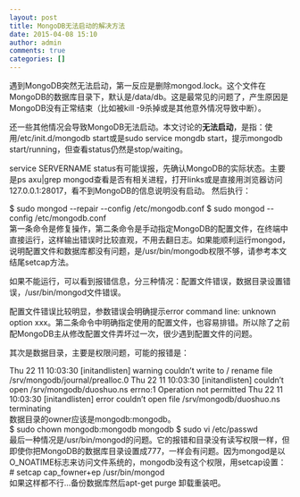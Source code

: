 ```yaml
---
layout: post
title: MongoDB无法启动的解决方法
date: 2015-04-08 15:10
author: admin
comments: true
categories: []
---
```

遇到MongoDB突然无法启动，第一反应是删除mongod.lock。这个文件在MongoDB的数据库目录下，默认是/data/db。这是最常见的问题了，产生原因是MongoDB没有正常结束（比如被kill -9杀掉或是其他意外情况导致中断）。

还一些其他情况会导致MongoDB无法启动。本文讨论的<strong>无法启动</strong>，是指：使用<span class="com-inline">/etc/init.d/mongodb start</span>或是<span class="com-inline">sudo service mongdb start</span>，提示mongodb start/running，但查看status仍然是stop/waiting。

service SERVERNAME status有可能误报，先确认MongoDB的实际状态。主要是<span class="com-inline">ps axu|grep mongod</span>查看是否有相关进程，打开links或是直接用浏览器访问127.0.0.1:28017，看不到MongoDB的信息说明没有启动。
<span id="more-423"></span>
然后执行：
<div class="com">$ sudo mongod --repair --config /etc/mongodb.conf
$ sudo mongod --config /etc/mongodb.conf</div>
第一条命令是修复操作，第二条命令是手动指定MongoDB的配置文件，在终端中直接运行，这样输出错误时比较直观，不用去翻日志。如果能顺利运行mongod，说明配置文件和数据库都没有问题，是/usr/bin/mongodb权限不够，请参考本文结尾setcap方法。

如果不能运行，可以看到报错信息，分三种情况：配置文件错误，数据目录设置错误，/usr/bin/mongod文件错误。

配置文件错误比较明显，参数错误会明确提示<span class="com-inline">error command line: unknown option xxx</span>。第二条命令中明确指定使用的配置文件，也容易排错。所以除了之前配MongoDB主从修改配置文件弄坏过一次，很少遇到配置文件的问题。

其次是数据目录，主要是权限问题，可能的报错是：
<div class="com">Thu 22 11 10:03:30 [initandlisten] warning couldn’t write to / rename file /srv/mongodb/journal/prealloc.0
Thu 22 11 10:03:30 [initandlisten] couldn’t open /srv/mongodb/duoshuo.ns errno:1 Operation not permitted
Thu 22 11 10:03:30 [initandlisten] error couldn’t open file /srv/mongodb/duoshuo.ns terminating</div>
数据目录的owner应该是mongodb:mongodb。
<div class="com">$ sudo chown mongodb:mongodb mongodb
$ sudo vi /etc/passwd</div>
最后一种情况是/usr/bin/mongod的问题。它的报错和目录没有读写权限一样，但即使你把MongoDB的数据库目录设置成777，一样会有问题。因为mongod是以O_NOATIME标志来访问文件系统的，mongodb没有这个权限，用setcap设置：
<div class="com"># setcap cap_fowner+ep /usr/bin/mongod</div>
如果这样都不行…备份数据库然后apt-get purge 卸载重装吧。
